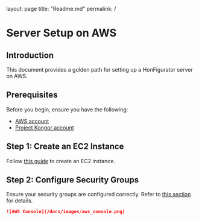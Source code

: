 layout: page
title: "Readme.md"
permalink: /

# Server Setup on AWS

## Introduction

This document provides a golden path for setting up a HonFigurator server on AWS.

## Prerequisites

Before you begin, ensure you have the following:
- [AWS account](/docs/aws-account.md)
- [Project Kongor account](/docs/project-kongor-account.md)

## Step 1: Create an EC2 Instance

Follow [this guide](/docs/setup-ec2.md) to create an EC2 instance.

## Step 2: Configure Security Groups

Ensure your security groups are configured correctly. Refer to [this section](/docs/security-groups.md) for details.


```markdown
![AWS Console](/docs/images/aws_console.png)
